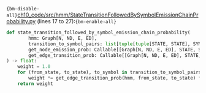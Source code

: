 `{bm-disable-all}`[ch10_code/src/hmm/StateTransitionFollowedBySymbolEmissionChainProbability.py](ch10_code/src/hmm/StateTransitionFollowedBySymbolEmissionChainProbability.py) (lines 17 to 27):`{bm-enable-all}`

```python
def state_transition_followed_by_symbol_emission_chain_probability(
        hmm: Graph[N, ND, E, ED],
        transition_to_symbol_pairs: list[tuple[tuple[STATE, STATE], SYMBOL]],
        get_node_emission_prob: Callable[[Graph[N, ND, E, ED], STATE, SYMBOL], float],
        get_edge_transition_prob: Callable[[Graph[N, ND, E, ED], STATE, STATE], float]
) -> float:
    weight = 1.0
    for (from_state, to_state), to_symbol in transition_to_symbol_pairs:
        weight *= get_edge_transition_prob(hmm, from_state, to_state) * get_node_emission_prob(hmm, to_state, to_symbol)
    return weight
```